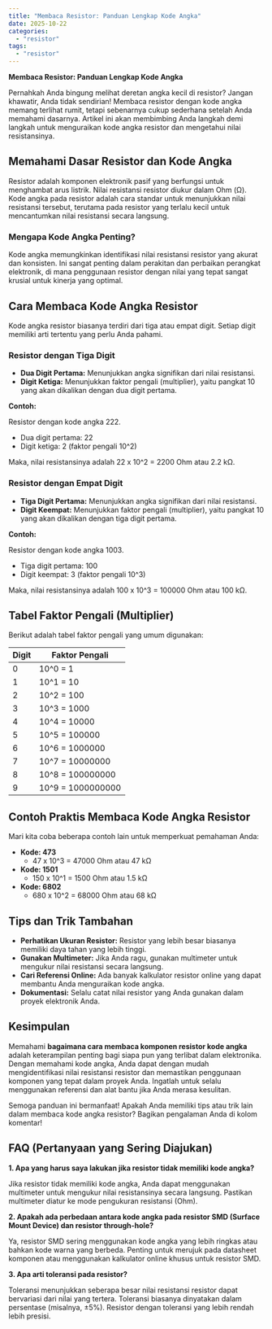 ```yaml
---
title: "Membaca Resistor: Panduan Lengkap Kode Angka"
date: 2025-10-22
categories: 
  - "resistor"
tags: 
  - "resistor"
---
```


**Membaca Resistor: Panduan Lengkap Kode Angka**

Pernahkah Anda bingung melihat deretan angka kecil di resistor? Jangan khawatir, Anda tidak sendirian! Membaca resistor dengan kode angka memang terlihat rumit, tetapi sebenarnya cukup sederhana setelah Anda memahami dasarnya. Artikel ini akan membimbing Anda langkah demi langkah untuk menguraikan kode angka resistor dan mengetahui nilai resistansinya.

## Memahami Dasar Resistor dan Kode Angka

Resistor adalah komponen elektronik pasif yang berfungsi untuk menghambat arus listrik. Nilai resistansi resistor diukur dalam Ohm (Ω). Kode angka pada resistor adalah cara standar untuk menunjukkan nilai resistansi tersebut, terutama pada resistor yang terlalu kecil untuk mencantumkan nilai resistansi secara langsung.

### Mengapa Kode Angka Penting?

Kode angka memungkinkan identifikasi nilai resistansi resistor yang akurat dan konsisten. Ini sangat penting dalam perakitan dan perbaikan perangkat elektronik, di mana penggunaan resistor dengan nilai yang tepat sangat krusial untuk kinerja yang optimal.

## Cara Membaca Kode Angka Resistor

Kode angka resistor biasanya terdiri dari tiga atau empat digit. Setiap digit memiliki arti tertentu yang perlu Anda pahami.

### Resistor dengan Tiga Digit

- **Dua Digit Pertama:** Menunjukkan angka signifikan dari nilai resistansi.
- **Digit Ketiga:** Menunjukkan faktor pengali (multiplier), yaitu pangkat 10 yang akan dikalikan dengan dua digit pertama.

**Contoh:**

Resistor dengan kode angka 222.

- Dua digit pertama: 22
- Digit ketiga: 2 (faktor pengali 10^2)

Maka, nilai resistansinya adalah 22 x 10^2 = 2200 Ohm atau 2.2 kΩ.

### Resistor dengan Empat Digit

- **Tiga Digit Pertama:** Menunjukkan angka signifikan dari nilai resistansi.
- **Digit Keempat:** Menunjukkan faktor pengali (multiplier), yaitu pangkat 10 yang akan dikalikan dengan tiga digit pertama.

**Contoh:**

Resistor dengan kode angka 1003.

- Tiga digit pertama: 100
- Digit keempat: 3 (faktor pengali 10^3)

Maka, nilai resistansinya adalah 100 x 10^3 = 100000 Ohm atau 100 kΩ.

## Tabel Faktor Pengali (Multiplier)

Berikut adalah tabel faktor pengali yang umum digunakan:

| Digit | Faktor Pengali |
| --- | --- |
| 0 | 10^0 = 1 |
| 1 | 10^1 = 10 |
| 2 | 10^2 = 100 |
| 3 | 10^3 = 1000 |
| 4 | 10^4 = 10000 |
| 5 | 10^5 = 100000 |
| 6 | 10^6 = 1000000 |
| 7 | 10^7 = 10000000 |
| 8 | 10^8 = 100000000 |
| 9 | 10^9 = 1000000000 |

## Contoh Praktis Membaca Kode Angka Resistor

Mari kita coba beberapa contoh lain untuk memperkuat pemahaman Anda:

- **Kode: 473**
    - 47 x 10^3 = 47000 Ohm atau 47 kΩ
- **Kode: 1501**
    - 150 x 10^1 = 1500 Ohm atau 1.5 kΩ
- **Kode: 6802**
    - 680 x 10^2 = 68000 Ohm atau 68 kΩ

## Tips dan Trik Tambahan

- **Perhatikan Ukuran Resistor:** Resistor yang lebih besar biasanya memiliki daya tahan yang lebih tinggi.
- **Gunakan Multimeter:** Jika Anda ragu, gunakan multimeter untuk mengukur nilai resistansi secara langsung.
- **Cari Referensi Online:** Ada banyak kalkulator resistor online yang dapat membantu Anda menguraikan kode angka.
- **Dokumentasi:** Selalu catat nilai resistor yang Anda gunakan dalam proyek elektronik Anda.

## Kesimpulan

Memahami **bagaimana cara membaca komponen resistor kode angka** adalah keterampilan penting bagi siapa pun yang terlibat dalam elektronika. Dengan memahami kode angka, Anda dapat dengan mudah mengidentifikasi nilai resistansi resistor dan memastikan penggunaan komponen yang tepat dalam proyek Anda. Ingatlah untuk selalu menggunakan referensi dan alat bantu jika Anda merasa kesulitan.

Semoga panduan ini bermanfaat! Apakah Anda memiliki tips atau trik lain dalam membaca kode angka resistor? Bagikan pengalaman Anda di kolom komentar!

## FAQ (Pertanyaan yang Sering Diajukan)

**1\. Apa yang harus saya lakukan jika resistor tidak memiliki kode angka?**

Jika resistor tidak memiliki kode angka, Anda dapat menggunakan multimeter untuk mengukur nilai resistansinya secara langsung. Pastikan multimeter diatur ke mode pengukuran resistansi (Ohm).

**2\. Apakah ada perbedaan antara kode angka pada resistor SMD (Surface Mount Device) dan resistor through-hole?**

Ya, resistor SMD sering menggunakan kode angka yang lebih ringkas atau bahkan kode warna yang berbeda. Penting untuk merujuk pada datasheet komponen atau menggunakan kalkulator online khusus untuk resistor SMD.

**3\. Apa arti toleransi pada resistor?**

Toleransi menunjukkan seberapa besar nilai resistansi resistor dapat bervariasi dari nilai yang tertera. Toleransi biasanya dinyatakan dalam persentase (misalnya, ±5%). Resistor dengan toleransi yang lebih rendah lebih presisi.
